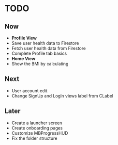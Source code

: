 #  TODO

## Now

- **Profile View**
- Save user health data to Firestore
- Fetch user health data from Firestore
- Complete Profile tab basics
- **Home View**
- Show the BMI by calculating

## Next

- User account edit
- Change SignUp and LogIn views label from CLabel

## Later

- Create a launcher screen  
- Create onboarding pages  
- Customize MBProgressHUD  
- Fix the folder structure  

